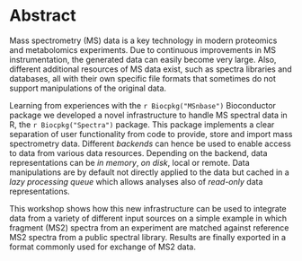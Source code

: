 # Abstract

Mass spectrometry (MS) data is a key technology in modern proteomics and
metabolomics experiments. Due to continuous improvements in MS instrumentation,
the generated data can easily become very large. Also, different additional
resources of MS data exist, such as spectra libraries and databases, all with
their own specific file formats that sometimes do not support manipulations of
the original data.

Learning from experiences with the `r Biocpkg("MSnbase")` Bioconductor package
we developed a novel infrastructure to handle MS spectral data in R, the `r
Biocpkg("Spectra")` package. This package implements a clear separation of user
functionality from code to provide, store and import mass spectrometry
data. Different *backends* can hence be used to enable access to data from
various data resources. Depending on the backend, data representations can be
*in memory*, *on disk*, local or remote. Data manipulations are by default not
directly applied to the data but cached in a *lazy processing queue* which
allows analyses also of *read-only* data representations.

This workshop shows how this new infrastructure can be used to integrate data
from a variety of different input sources on a simple example in which fragment
(MS2) spectra from an experiment are matched against reference MS2 spectra from
a public spectral library. Results are finally exported in a format commonly
used for exchange of MS2 data.
